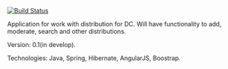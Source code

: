 [![Build Status](https://travis-ci.org/Stigmaleon/portaldc.svg?branch=master)](https://travis-ci.org/Stigmaleon/portaldc)

Application for work with distribution for DC. Will have functionality to add, moderate, search and other distributions.

Version: 0.1(in develop).


Technologies: Java, Spring, Hibernate, AngularJS, Boostrap.
